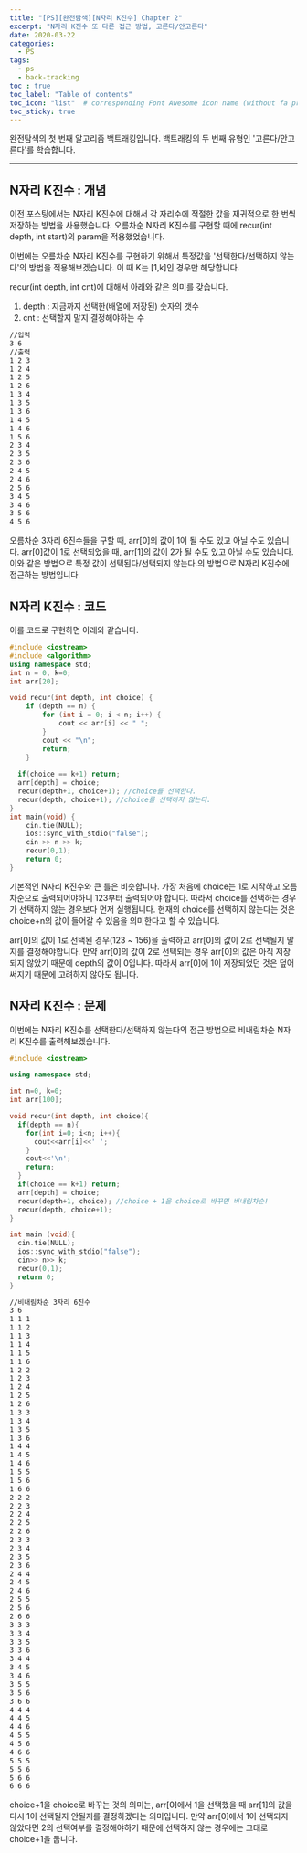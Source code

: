 ```yaml
---
title: "[PS][완전탐색][N자리 K진수] Chapter 2"
excerpt: "N자리 K진수 또 다른 접근 방법, 고른다/안고른다"
date: 2020-03-22
categories:
  - PS
tags:
  - ps 
  - back-tracking
toc : true
toc_label: "Table of contents"
toc_icon: "list"  # corresponding Font Awesome icon name (without fa prefix)
toc_sticky: true
---
```


완전탐색의 첫 번째 알고리즘 백트래킹입니다. 백트래킹의 두 번째 유형인 '고른다/안고른다'를 학습합니다. 
- - -

## N자리 K진수 : 개념

이전 포스팅에서는 N자리 K진수에 대해서 각 자리수에 적절한 값을 재귀적으로 한 번씩 저장하는 방법을 사용했습니다. 오름차순 N자리 K진수를 구현할 때에 recur(int depth, int start)의 param을 적용했었습니다.  

이번에는 오름차순 N자리 K진수를 구현하기 위해서 특정값을 '선택한다/선택하지 않는다'의 방법을 적용해보겠습니다. 이 때 K는 [1,k]인 경우만 해당합니다.   

recur(int depth, int cnt)에 대해서 아래와 같은 의미를 갖습니다.  

1. depth : 지금까지 선택한(배열에 저장된) 숫자의 갯수
2. cnt : 선택할지 말지 결정해야하는 수 

```txt
//입력
3 6
//출력
1 2 3
1 2 4
1 2 5
1 2 6
1 3 4
1 3 5
1 3 6
1 4 5
1 4 6
1 5 6
2 3 4
2 3 5
2 3 6
2 4 5
2 4 6
2 5 6
3 4 5
3 4 6
3 5 6
4 5 6
```

오름차순 3자리 6진수들을 구할 때, arr[0]의 값이 1이 될 수도 있고 아닐 수도 있습니다. arr[0]값이 1로 선택되었을 때, arr[1]의 값이 2가 될 수도 있고 아닐 수도 있습니다. 이와 같은 방법으로 특정 값이 선택된다/선택되지 않는다.의 방법으로 N자리 K진수에 접근하는 방법입니다.  


## N자리 K진수 : 코드  

이를 코드로 구현하면 아래와 같습니다.    

```cpp
#include <iostream>
#include <algorithm>
using namespace std;
int n = 0, k=0;
int arr[20];

void recur(int depth, int choice) {
	if (depth == n) {
		for (int i = 0; i < n; i++) {
			cout << arr[i] << " ";
		}
		cout << "\n";
		return;
	}
  
  if(choice == k+1) return;
  arr[depth] = choice;
  recur(depth+1, choice+1); //choice를 선택한다. 
  recur(depth, choice+1); //choice를 선택하지 않는다.
}
int main(void) {
	cin.tie(NULL);
	ios::sync_with_stdio("false");
	cin >> n >> k;
	recur(0,1);
	return 0;
}
```

기본적인 N자리 K진수와 큰 틀은 비슷합니다. 가장 처음에 choice는 1로 시작하고 오름차순으로 출력되어야하니 123부터 출력되어야 합니다. 따라서 choice를 선택하는 경우가 선택하지 않는 경우보다 먼저 실행됩니다. 현재의 choice를 선택하지 않는다는 것은 choice+n의 값이 들어갈 수 있음을 의미한다고 할 수 있습니다.  

arr[0]의 값이 1로 선택된 경우(123 ~ 156)을 출력하고 arr[0]의 값이 2로 선택될지 말지를 결정해야합니다. 만약 arr[0]의 값이 2로 선택되는 경우 arr[0]의 값은 아직 저장되지 않았기 때문에 depth의 값이 0입니다. 따라서 arr[0]에 1이 저장되었던 것은 덮어써지기 때문에 고려하지 않아도 됩니다.  

## N자리 K진수 : 문제

이번에는 N자리 K진수를 선택한다/선택하지 않는다의 접근 방법으로 비내림차순 N자리 K진수를 출력해보겠습니다.

```cpp
#include <iostream>

using namespace std;

int n=0, k=0;
int arr[100];

void recur(int depth, int choice){
  if(depth == n){
    for(int i=0; i<n; i++){
      cout<<arr[i]<<' ';
    }
    cout<<'\n';
    return;
  }
  if(choice == k+1) return;
  arr[depth] = choice;
  recur(depth+1, choice); //choice + 1을 choice로 바꾸면 비내림차순!
  recur(depth, choice+1);
}

int main (void){
  cin.tie(NULL);
  ios::sync_with_stdio("false");
  cin>> n>> k;
  recur(0,1);
  return 0;
}
```

```txt
//비내림차순 3자리 6진수
3 6
1 1 1 
1 1 2
1 1 3
1 1 4
1 1 5
1 1 6
1 2 2
1 2 3
1 2 4
1 2 5 
1 2 6
1 3 3
1 3 4
1 3 5
1 3 6
1 4 4
1 4 5
1 4 6
1 5 5
1 5 6
1 6 6
2 2 2
2 2 3
2 2 4
2 2 5
2 2 6
2 3 3
2 3 4
2 3 5
2 3 6
2 4 4
2 4 5
2 4 6
2 5 5 
2 5 6
2 6 6
3 3 3
3 3 4
3 3 5
3 3 6
3 4 4
3 4 5
3 4 6
3 5 5 
3 5 6
3 6 6
4 4 4
4 4 5
4 4 6
4 5 5
4 5 6
4 6 6
5 5 5
5 5 6
5 6 6
6 6 6
```

choice+1을 choice로 바꾸는 것의 의미는, arr[0]에서 1을 선택했을 때 arr[1]의 값을 다시 1이 선택될지 안될지를 결정하겠다는 의미입니다. 만약 arr[0]에서 1이 선택되지 않았다면 2의 선택여부를 결정해야하기 때문에 선택하지 않는 경우에는 그대로 choice+1을 둡니다.  